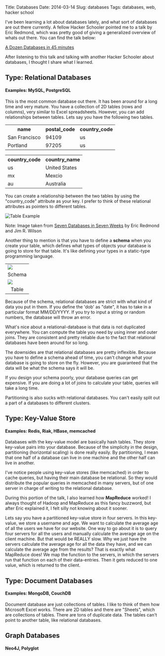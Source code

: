 Title: Databases
Date: 2014-03-14
Slug: databases
Tags: databases, web, hacker school

I've been learning a lot about databases lately, and what sort of databases are out there currently. A fellow Hacker Schooler pointed me to a talk by Eric Redmond, which was pretty good of giving a generalized overview of whats out there. You can find the talk below:

[A Dozen Databases in 45 minutes][dataTalk]

After listening to this talk and talking with another Hacker Schooler about databases, I thought I share what I learned.

## Type: Relational Databases  
#### Examples: MySQL, PostgreSQL  
This is the most common database out there. It has been around for a long time and very mature. You have a collection of 2D tables (rows and columns), very similar to Excel spreadsheets. However, you can add relationships between tables. Lets say you have the following two tables.

<table style="width:400px">
<tr>
  <th>name</th>
  <th>postal_code</th>     
  <th>country_code</th>
  </tr>
<tr>
<tr>
  <td>San Francisco</td>
  <td>94109</td>        
  <td>us</td>
  </tr>
<tr>
  <td>Portland</td>
  <td>97205</td>      
  <td>us</td>
</tr>
</table>

<table style="width:300px">
<tr>
  <th>country_code</th>
  <th>country_name</th>     
  </tr>
<tr>
<tr>
  <td>us</td>
  <td>United States</td>        
  </tr>
<tr>
  <td>mx</td>
  <td>Mexcio</td>
</tr>
<tr>
  <td>au</td>
  <td>Australia</td>
</tr>
</table>

You can create a relationship between the two tables by using the "country_code" attribute as your key. I prefer to think of these relational attributes as pointers to different tables.

![Table Example](/images/table.png)
<p class=subnote> Note: Image taken from <u>Seven Databases in Seven Weeks</u> by Eric Redmond and Jim R. Wilson </p>

Another thing to mention is that you have to define a <b>schema</b> when you create your table, which defines what types of objects your database is going to store for that table. It's like defining your types in a static-type programming language. 

<table>
    <tr>
        <td>
        <img src='/images/schema.png'>
        </td>
    </tr>
    <tr>
        <td>
            <center>Schema</center>
        </td>
    </tr>
    <tr>
        <td>
        <img src='/images/schema_table.png'>
        </td>
    </tr>
     <tr>
        <td>
            <center>Table</center>
        </td>
    </tr>
</table>
 
Because of the schema, relational databases are strict with what kind of data you put in them. If you define the 'dob' as "date", it has to take in a particular format MM/DD/YYYY. If you try to input a string or random numbers, the database will throw an error.

What's nice about a relational-database is that data is not duplicated everywhere. You can compute the table you need by using inner and outer joins. They are consistent and pretty reliable due to the fact that relational databases have been around for so long. 

The downsides are that relational databases are pretty inflexible. Because you have to define a schema ahead of time, you can't change what your database is going to store on the fly. However, you are guaranteed that the data will be what the schema says it will be. 

If you design your schema poorly, your database queries can get expensive. If you are doing a lot of joins to calculate your table, queries will take a long time.

Partitioning is also sucks with relational databases. You can't easily split out a part of a databases to different clusters. 

## Type: Key-Value Store  
#### Examples: Redis, Riak, HBase, memcached
Databases with the key-value model are basically hash tables. They store key-value pairs into your database. Because of the simplicity in the design, partitioning (horizontal scaling) is done really easily. By partitioning, I mean that one half of a database can live in one machine and the other half can live in another.

I've notice people using key-value stores (like memcached) in order to cache queries, but having their main database be relational. So they would distribute the popular queries in memcached in many servers, but of one server in charge of writing to the relational database.

During this portion of the talk, I also learned how <b>MapReduce</b> worked! I always thought of Hadoop and MapReduce as this fancy buzzword, but after Eric explained it, I felt silly not knowing about it sooner.

Lets say you have a partitioned key-value store in four servers. In this key-value, we store a username and age. We want to calculate the average age of all the users we have for our website. One way to go about it is to query four servers for all the users and manually calculate the average age on the client machine. But that would be REALLY slow. Why we just have the servers calculate the average age for all the data they have, and we can calculate the average age from the results? That is exactly what MapReduce does! We map the function to the servers, in which the servers run that function on each of their data-entries. Then it gets reduced to one value, which is returned to the client. 

## Type: Document Databases  
#### Examples: MongoDB, CouchDB
Document database are just collections of tables. I like to think of them how Microsoft Excel works. There are 2D tables and there are "Sheets", which are collections of tables. There are tons of duplicate data. The tables can't point to another table, like relational databases. 

## Graph Databases
#### Neo4J, Polyglot


[dataTalk]:http://opensourcebridge.org/sessions/557